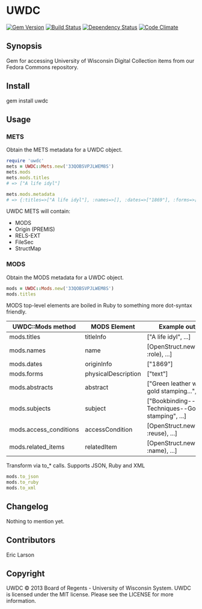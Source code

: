 UWDC
====

[![Gem Version](https://badge.fury.io/rb/uwdc.png)](http://badge.fury.io/rb/uwdc)
[![Build Status](https://travis-ci.org/ewlarson/uwdc.png)](https://travis-ci.org/ewlarson/uwdc)
[![Dependency Status](https://gemnasium.com/ewlarson/uwdc.png)](https://gemnasium.com/ewlarson/uwdc)
[![Code Climate](https://codeclimate.com/github/ewlarson/uwdc.png)](https://codeclimate.com/github/ewlarson/uwdc)

## Synopsis

Gem for accessing University of Wisconsin Digital Collection items from our Fedora Commons repository.

## Install

gem install uwdc

## Usage

### METS
Obtain the METS metadata for a UWDC object.

```ruby
require 'uwdc'
mets = UWDC::Mets.new('33QOBSVPJLWEM8S')
mets.mods
mets.mods.titles
# => ["A life idyl"]

mets.mods.metadata
# => {:titles=>["A life idyl"], :names=>[], :dates=>["1869"], :forms=>["text"], ...}
```

UWDC METS will contain:

* MODS
* Origin (PREMIS)
* RELS-EXT
* FileSec
* StructMap

### MODS
Obtain the MODS metadata for a UWDC object.

```ruby
mods = UWDC::Mods.new('33QOBSVPJLWEM8S')
mods.titles
```
MODS top-level elements are boiled in Ruby to something more dot-syntax friendly.

<table>
  <thead>
    <tr>
      <th>UWDC::Mods method</th>
      <th>MODS Element</th>
      <th>Example output</th>
    </tr>
  </thead>
  <tbody>
    <tr>
      <td>mods.titles</td>
      <td>titleInfo</td>
      <td>["A life idyl", ...]</td>
    </tr>
    <tr>
      <td>mods.names</td>
      <td>name</td>
      <td>[OpenStruct.new(:name, :role), ...]</td>
    </tr>
    <tr>
      <td>mods.dates</td>
      <td>originInfo</td>
      <td>["1869"]</td>
    </tr>
    <tr>
      <td>mods.forms</td>
      <td>physicalDescription</td>
      <td>["text"]</td>
    </tr>
    <tr>
      <td>mods.abstracts</td>
      <td>abstract</td>
      <td>["Green leather with gold stamping...", ...]</td>
    </tr>
    <tr>
      <td>mods.subjects</td>
      <td>subject</td>
      <td>["Bookbinding--Techniques--Gold stamping", ...]</td>
    </tr>
    <tr>
      <td>mods.access_conditions</td>
      <td>accessCondition</td>
      <td>[OpenStruct.new(:rights, :reuse), ...]</td>
    </tr>
    <tr>
      <td>mods.related_items</td>
      <td>relatedItem</td>
      <td>[OpenStruct.new(:label, :name), ...]</td>
    </tr>
  </tbody>
</table>

Transform via to_* calls. Supports JSON, Ruby and XML

```ruby
mods.to_json
mods.to_ruby
mods.to_xml
```

## Changelog

Nothing to mention yet.

## Contributors

Eric Larson

## Copyright

UWDC © 2013 Board of Regents - University of Wisconsin System. UWDC is licensed under the MIT license. Please see the LICENSE for more information.